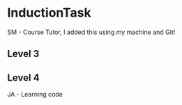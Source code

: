 # InductionTask
SM - Course Tutor, I added this using my machine and Git!
## Level 3
## Level 4
JA - Learning code
